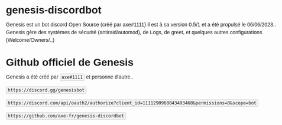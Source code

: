 # genesis-discordbot
Genesis est un bot discord Open Source (créé par axe#1111) il est à sa version 0.5/1 et a été propulsé le 06/06/2023.. Genesis gère des systèmes de sécurité (antiraid/automod), de Logs, de greet, et quelques autres configurations (Welcome/Owners/..)


  <head>
    <title>Genesis Bot</title>
<style>
  body {
    font-family: Arial;
    line-height: 1.5em;
    max-width: 768px;
    margin: 0px auto;
    padding: 64px;
  }
  code {
    border: 1px solid #d0d0d0;
    background-color: #f0f0f0;
    padding: 2px 4px;
    border-radius: 3px;
  }
</style>
  </head>
  <body>
    <h1>Github officiel de Genesis </h1>
    <p>
      Genesis a été créé par <code>axe#1111</code> et personne d'autre.. 
    </p>
    <p>
      <code>https://discord.gg/genesisbot</code>
    </p>
    <p>
      <code>https://discord.com/api/oauth2/authorize?client_id=1111290968843493468&permissions=8&scope=bot</code>
    </p><p>
      <code>https://github.com/axe-fr/genesis-discordbot</code>
    </p>

</body>

  
